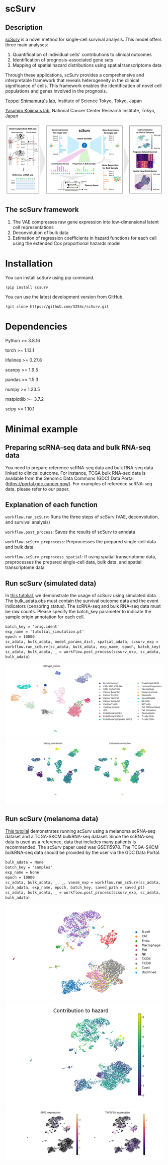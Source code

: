 # scSurv
## Description
[scSurv](https://www.biorxiv.org/content/10.1101/2024.12.10.627659v1) is a novel method for single-cell survival analysis.
This model offers three main analyses:
1. Quantification of individual cells' contributions to clinical outcomes
2. Identification of prognosis-associated gene sets
3. Mapping of spatial hazard distributions using spatial transcriptome data

Through these applications, scSurv provides a comprehensive and interpretable framework that reveals heterogeneity in the clinical significance of cells. 
This framework enables the identification of novel cell populations and genes involved in the prognosis.

[Teppei Shimamura's lab](https://www.shimamlab.info/), Institute of Science Tokyo, Tokyo, Japan

[Yasuhiro Kojima's lab](https://www.ncc.go.jp/jp/ri/division/computational_life_science),   National Cancer Center Research Institute, Tokyo, Japan

![scSurv](conceptial_fig.png)

## The scSurv framework
1. The VAE compresses raw gene expression into low-dimensional latent cell representations
2. Deconvolution of bulk data
3. Estimation of regression coefficients in hazard functions for each cell using the extended Cox proportional hazards model

# Installation
You can install scSurv using pip command.
```
!pip install scsurv
```
You can use the latest development version from GitHub.
```
!git clone https://github.com/3254c/scSurv.git
```

# Dependencies
Python >= 3.8.16

torch >= 1.13.1

lifelines >= 0.27.8

scanpy >= 1.9.5

pandas >= 1.5.3

numpy >= 1.23.5

matplotlib >= 3.7.2

scipy >= 1.10.1

# Minimal example
## Preparing scRNA-seq data and bulk RNA-seq data
You need to prepare reference scRNA-seq data and bulk RNA-seq data linked to clinical outcome. For instance, TCGA bulk RNA-seq data is available from the Genomic Data Commons (GDC) Data Portal (https://portal.gdc.cancer.gov/). For examples of reference scRNA-seq data, please refer to our paper. 

## Explanation of each function
``workflow.run_scSurv``: Runs the three steps of scSurv (VAE, deconvolution, and survival analysis)

``workflow.post_process``: Saves the results of scSurv to anndata

``workflow.scSurv_preprocess``: Preprocesses the prepared single-cell data and bulk data

``workflow.scSurv_preprocess_spatial``: If using spatial transcriptome data, preprocesses the prepared single-cell data, bulk data, and spatial transcriptome data

## Run scSurv (simulated data)
In [this tutolial](tutorial/tutolial_simulation.ipynb), we demonstrate the usage of scSurv using simulated data.
The bulk_adata.obs must contain the survival outcome data and the event indicators (censoring status).
The scRNA-seq and bulk RNA-seq data must be raw counts.
Please specify the batch_key parameter to indicate the sample origin annotation for each cell.
```
batch_key = 'orig.ident'
exp_name = 'tutolial_simulation.pt'
epoch = 10000
sc_adata, bulk_adata, model_params_dict, spatial_adata, scsurv_exp = workflow.run_scSurv(sc_adata, bulk_adata, exp_name, epoch, batch_key)
sc_adata, bulk_adata, _ = workflow.post_process(scsurv_exp, sc_adata, bulk_adata)
```
![visualization celltype annotation](fig/simulation_umap_celltype_minor.png)
![visualization setting and estimated contribution](fig/simulation_umap_setting_and_estimated_beta.png)

## Run scSurv (melanoma data)
[This tutolial](tutorial/tutolial_SKCM.ipynb) demonstrates running scSurv using a melanoma scRNA-seq dataset and a TCGA-SKCM bulkRNA-seq dataset. Since the scRNA-seq data is used as a reference, data that includes many patients is recommended. The scSurv paper used was GSE115978. The TCGA-SKCM bulkRNA-seq data should be provided by the user via the GDC Data Portal.
```
bulk_adata = None
batch_key = 'samples'
exp_name = None
epoch = 10000
sc_adata, bulk_adata, _, _, vaesm_exp = workflow.run_scSurv(sc_adata, bulk_adata, exp_name, epoch, batch_key, saved_path = saved_pt)
sc_adata, bulk_adata, _ = workflow.post_process(scsurv_exp, sc_adata, bulk_adata)
```
![visualization celltype annotation](fig/SKCM_umap_celltype.png)
![visualization estimated contribution](fig/SKCM_umap_beta_z.png)
![visualization SPP1 and TNFSF10 gene expression](fig/SKCM_umap_SPP1_TNFSF10.png)
